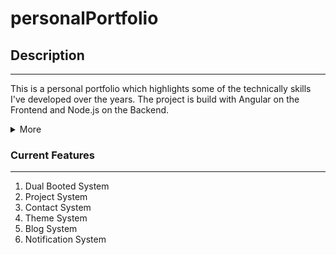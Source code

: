 # personalPortfolio

## Description

---

This is a personal portfolio which highlights some of the technically skills I've developed over the years. The project is build with Angular on the Frontend and Node.js on the Backend.

<details>
    <summary>More</summary>
    In the Frontend:
    <ul>
        <li>Angular</li>
        <li>SCSS</li>
        <li>PrimeNG</li>
        <li>Firebase (Hosting) </li>
    </ul>

    In the Backend:
    <ul>
        <li>Node.js</li>
        <li>Express</li>
        <li>MongoDB</li>
    </ul>
</details>

### Current Features

---

1. Dual Booted System
2. Project System
3. Contact System
4. Theme System
5. Blog System
6. Notification System
